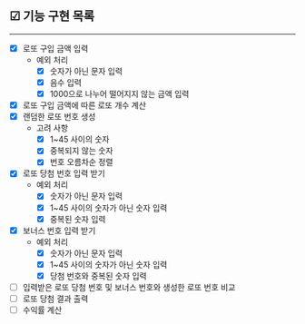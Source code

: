 ## ☑ 기능 구현 목록

---

- [x] 로또 구입 금액 입력
    - 예외 처리
        - [x] 숫자가 아닌 문자 입력
        - [x] 음수 입력
        - [x] 1000으로 나누어 떨어지지 않는 금액 입력
- [x] 로또 구입 금액에 따른 로또 개수 계산
- [x] 랜덤한 로또 번호 생성
    - 고려 사항
        - [x] 1~45 사이의 숫자
        - [x] 중복되지 않는 숫자
        - [x] 번호 오름차순 정렬
- [x] 로또 당첨 번호 입력 받기
    - 예외 처리
        - [x] 숫자가 아닌 문자 입력
        - [x] 1~45 사이의 숫자가 아닌 숫자 입력
        - [x] 중복된 숫자 입력
- [x] 보너스 번호 입력 받기
    - 예외 처리
        - [x] 숫자가 아닌 문자 입력
        - [x] 1~45 사이의 숫자가 아닌 숫자 입력
        - [x] 당첨 번호와 중복된 숫자 입력
- [ ] 입력받은 로또 당첨 번호 및 보너스 번호와 생성한 로또 번호 비교
- [ ] 로또 당첨 결과 출력
- [ ] 수익률 계산
